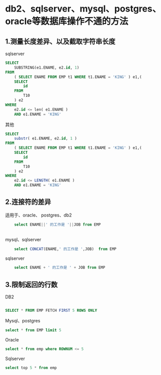 # db2、sqlserver、mysql、postgres、oracle等数据库操作不通的方法





## 1.测量长度差异、以及截取字符串长度

sqlserver

```sql
SELECT
	SUBSTRING(e1.ENAME, e2.id, 1)
FROM
	( SELECT ENAME FROM EMP t1 WHERE t1.ENAME = 'KING' ) e1,(
	SELECT
		id 
	FROM
		T10 
	) e2 
WHERE
	e2.id <= len( e1.ENAME ) 
	AND e1.ENAME = 'KING'
```



其他



```sql
SELECT
	substr( e1.ENAME, e2.id, 1 ) 
FROM
	( SELECT ENAME FROM EMP t1 WHERE t1.ENAME = 'KING' ) e1,(
	SELECT
		id 
	FROM
		T10 
	) e2 
WHERE
	e2.id <= LENGTH( e1.ENAME ) 
	AND e1.ENAME = 'KING'
```







## 2.连接符的差异

适用于、oracle、 postgres、db2

```sql
	select ENAME||' 的工作是 '||JOB from EMP
	
```



mysql、sqlserver

```sql
	select CONCAT(ENAME,' 的工作是 ',JOB)  from EMP
```



sqlserver

```sql
	select ENAME + ' 的工作是 ' + JOB from EMP
```



## 3.限制返回的行数



DB2

```sql

SELECT * FROM EMP FETCH FIRST 5 ROWS ONLY
```





Mysql、postgres

```sql
select * from EMP limit 5
```



Oracle

```sql
select * from emp where ROWNUM <= 5		
```



Sqlserver

```sql
select top 5 * from emp
```













